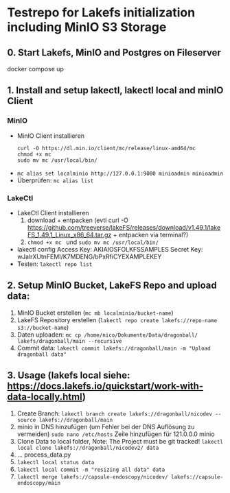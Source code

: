 # Testrepo for Lakefs initialization including MinIO S3 Storage

## 0. Start Lakefs, MinIO and Postgres on Fileserver
docker compose up

## 1. Install and setup lakectl, lakectl local and minIO Client

### MinIO
- MinIO Client installieren
    ```
    curl -O https://dl.min.io/client/mc/release/linux-amd64/mc 
    chmod +x mc 
    sudo mv mc /usr/local/bin/
    ```
- `mc alias set localminio http://127.0.0.1:9000 minioadmin minioadmin`
- Überprüfen: `mc alias list`

### LakeCtl
- LakeCtl Client installieren
	1. download + entpacken (evtl curl -O  https://github.com/treeverse/lakeFS/releases/download/v1.49.1/lakeFS_1.49.1_Linux_x86_64.tar.gz + entpacken via terminal?)
	2. `chmod +x mc ` und `sudo mv mc /usr/local/bin/`
- lakectl config
Access Key: AKIAIOSFOLKFSSAMPLES
Secret Key: wJalrXUtnFEMI/K7MDENG/bPxRfiCYEXAMPLEKEY
- Testen: `lakectl repo list`

## 2. Setup MinIO Bucket, LakeFS Repo and upload data: 
1. MinIO Bucket erstellen (`mc mb localminio/bucket-name`)
2. LakeFS Repository erstellen (`lakectl repo create lakefs://repo-name s3://bucket-name`)
3. Daten uploaden: `mc cp /home/nico/Dokumente/Data/dragonball/ lakefs/dragonball/main --recursive`
4. Commit data: `lakectl commit lakefs://dragonball/main -m "Upload dragonball data"`

## 3. Usage (lakefs local siehe: https://docs.lakefs.io/quickstart/work-with-data-locally.html)
1. Create Branch: `lakectl branch create lakefs://dragonball/nicodev --source lakefs://dragonball/main`
2. minio in DNS hinzufügen (um Fehler bei der DNS Auflösung zu vermeiden) `sudo nano /etc/hosts` Zeile hinzufügen für 121.0.0.0 minio
3. Clone Data to local folder, Note: The Project must be git tracked! `lakectl local clone lakefs://dragonball/nicodev2/ data`
4. ... process_data.py
5. `lakectl local status data`
6. `lakectl local commit -m "resizing all data" data`
7. `lakectl merge lakefs://capsule-endoscopy/nicodev/ lakefs://capsule-endoscopy/main`